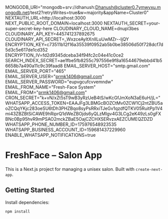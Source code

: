MONGODB_URI="mongodb+srv://dhanush:Dhanush@cluster0.7ymwvxu.mongodb.net/test2?retryWrites=true&w=majority&appName=Cluster0"
NEXTAUTH_URL=http://localhost:3000
NEXT_PUBLIC_ROOT_DOMAIN=localhost:3000
NEXTAUTH_SECRET=your-super-secret-key-here
CLOUDINARY_CLOUD_NAME=dnupl3bes
CLOUDINARY_API_KEY=445741237892675
CLOUDINARY_API_SECRET=_WxzceAyItXnlILuUwMZr--IjQY
ENCRYPTION_KEY=c73511b12f16a35539f0952ab5b0be38506d50f728dcf7d5d3c5e617de1cd352
ENCRYPTION_IV=fd2d9345dceba34f94fc2c04e41c0ce2
SEARCH_INDEX_SECRET=ae1fbe5fb8255c797556e9f8a16544679ebbd41b56658b7a490a11c9c39faad8
EMAIL_SERVER_HOST="smtp.gmail.com"
EMAIL_SERVER_PORT="465"
EMAIL_SERVER_USER="prmk1406@gmail.com"
EMAIL_SERVER_PASSWORD="eupvgcufcvvemndw"
EMAIL_FROM_NAME="Fresh-Face System"
EMAIL_FROM="prmk1406@gmail.com"
CRON_SECRET="k+vN/xZt5sT9wB3yRzUeB4tS/wKcGfJmXoN3aE6uH/jL="
WHATSAPP_ACCESS_TOKEN=EAAJFg3LBMGcBOZCtMv0ZCW1Cj2ntZBU5aoZCQqYKjc283oeSU6tDh3PHZBqo8syPsRRxiTJeGv1qzdfQTKV05RuitPp1V4mi43ZBZBtSiCAWE9hRiprQ1dWeZBOjds6yQLzMIgv4G3LCg2eK49zLs0gFXBNc0Bp95hvR9mPSAO2mckZBaE5OajCZCHXSERvzxAEZCUMEQZDZD
WHATSAPP_PHONE_NUMBER_ID=175976548923535
WHATSAPP_BUSINESS_ACCOUNT_ID=159681437229960
ENABLE_WHATSAPP_NOTIFICATIONS=true


# FreshFace – Salon App

This is a Next.js project for managing a unisex salon. Built with `create-next-app`.

## Getting Started

Install dependencies:

```bash
npm install
